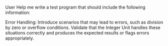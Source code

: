 User
Help me write a test program that should include the following information:

Error Handling:
Introduce scenarios that may lead to errors, such as division by zero or overflow conditions.    Validate that the Integer Unit handles these situations correctly and produces the expected results or flags errors appropriately.